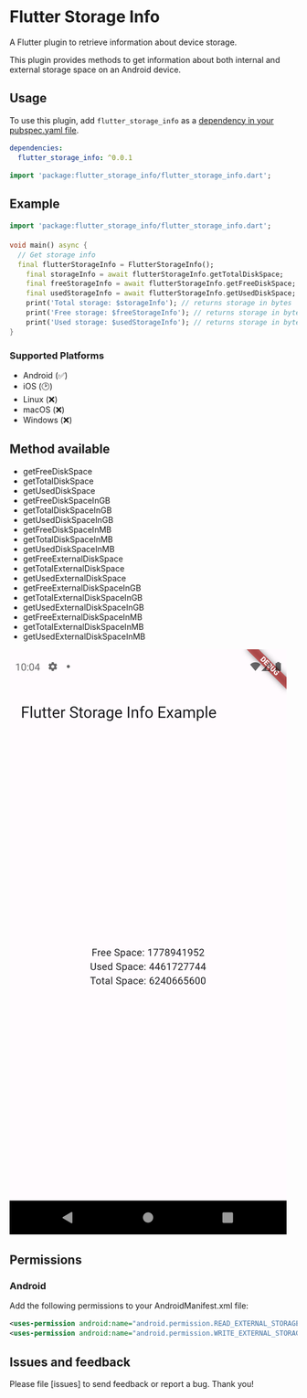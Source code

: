 # Flutter Storage Info

A Flutter plugin to retrieve information about device storage.

This plugin provides methods to get information about both internal and external storage space on an Android device.

## Usage 

To use this plugin, add `flutter_storage_info` as a [dependency in your pubspec.yaml file](https://flutter.io/platform-plugins/).

```yaml
dependencies:
  flutter_storage_info: ^0.0.1
```

```dart
import 'package:flutter_storage_info/flutter_storage_info.dart';
```

## Example

```dart
import 'package:flutter_storage_info/flutter_storage_info.dart';

void main() async {
  // Get storage info
  final flutterStorageInfo = FlutterStorageInfo();
    final storageInfo = await flutterStorageInfo.getTotalDiskSpace;
    final freeStorageInfo = await flutterStorageInfo.getFreeDiskSpace;
    final usedStorageInfo = await flutterStorageInfo.getUsedDiskSpace;
    print('Total storage: $storageInfo'); // returns storage in bytes
    print('Free storage: $freeStorageInfo'); // returns storage in bytes
    print('Used storage: $usedStorageInfo'); // returns storage in bytes
}
```

### Supported Platforms
- Android (✅)
- iOS (🕑)
- Linux (❌)
- macOS (❌)
- Windows (❌)

## Method available
- getFreeDiskSpace
- getTotalDiskSpace
- getUsedDiskSpace
- getFreeDiskSpaceInGB
- getTotalDiskSpaceInGB
- getUsedDiskSpaceInGB
- getFreeDiskSpaceInMB
- getTotalDiskSpaceInMB
- getUsedDiskSpaceInMB
- getFreeExternalDiskSpace
- getTotalExternalDiskSpace
- getUsedExternalDiskSpace
- getFreeExternalDiskSpaceInGB
- getTotalExternalDiskSpaceInGB
- getUsedExternalDiskSpaceInGB
- getFreeExternalDiskSpaceInMB
- getTotalExternalDiskSpaceInMB
- getUsedExternalDiskSpaceInMB



![Screenshot](example/screenshot/Screenshot.png)

## Permissions

### Android
Add the following permissions to your AndroidManifest.xml file:

```xml
<uses-permission android:name="android.permission.READ_EXTERNAL_STORAGE" />
<uses-permission android:name="android.permission.WRITE_EXTERNAL_STORAGE" />
```



## Issues and feedback

Please file [issues] to send feedback or report a bug. Thank you!


